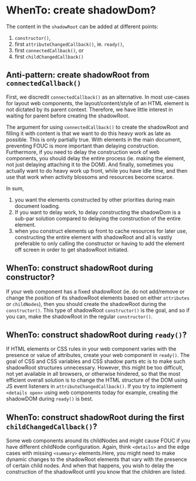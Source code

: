 # WhenTo: create shadowDom?

The content in the `shadowRoot` can be added at different points:
1. `constructor()`,
2. first `attributeChangedCallback()`, ie. `ready()`,
3. first `connectedCallback()`, or
4. first `childChangedCallback()` 

## Anti-pattern: create shadowRoot from `connectedCallback()`

First, we discredit `connectedCallback()` as an alternative. In most use-cases for layout web components, the layout/content/style of an HTML element is not dictated by its parent context. Therefore, we have little interest in waiting for parent before creating the shadowRoot.

The argument for using `connectedCallback()` to create the shadowRoot and filling it with content is that we want to do this heavy work as late as possible. This is only partially true. With elements in the main document, preventing FOUC is more important than delaying construction. Furthermore, if you need to delay the construction work of web components, you should delay the entire process (ie. making the element, not just delaying attaching it to the DOM). And finally, sometimes you actually want to do heavy work up front, while you have idle time, and then use that work when activity blossoms and resources become scarce.

In sum, 
1. you want the elements constructed by other priorities during main document loading. 
2. If you want to delay work, to delay constructing the shadowDom is a sub-par solution compared to delaying the construction of the entire element. 
3. when you construct elements up front to cache resources for later use, constructing the entire element with shadowRoot and all is vastly preferable to only calling the constructor or having to add the element off screen in order to get shadowRoot initiated.

## WhenTo: construct shadowRoot during constructor?

If your web component has a fixed shadowRoot (ie. do not add/remove or change the position of its shadowRoot elements based on either `attributes` or `childNodes`), then you should create the shadowRoot during the `constructor()`. This type of shadowRoot `constructor()` is the goal, and so if you can, make the shadowRoot in the regular `constructor()`.

## WhenTo: construct shadowRoot during `ready()`?

If HTML elements or CSS rules in your web component varies with the presence or value of attributes, create your web component in `ready()`. The goal of CSS and CSS variables and CSS shadow parts etc is to make such shadowRoot structures unnecessary. However, this might be too difficult, not yet available in all browsers, or otherwise hindered, so that the most efficient overall solution is to change the HTML structure of the DOM using JS event listeners in `attributeChangedCallback()`. If you try to implement `<details open>` using web components today for example, creating the shadowDOM during `ready()` is best.

## WhenTo: construct shadowRoot during the first `childChangedCallback()`?

Some web components <slot> around its childNodes and might cause FOUC if you have different childNode configuration. Again, think `<details>` and the edge cases with missing `<summary>` elements.Here, you might need to make dynamic changes to the shadowRoot elements that vary with the presence of certain child nodes. And when that happens, you wish to delay the construction of the shadowRoot until you know that the children are listed.

